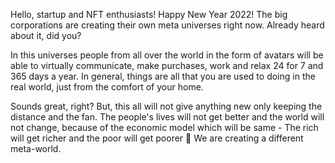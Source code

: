 Hello, startup and NFT enthusiasts! Happy New Year 2022!
The big corporations are creating their own meta universes right now. Already heard about it, did you?

In this universes people from all over the world in the form of avatars will be able to virtually communicate, make purchases, work and relax 24 for 7 and 365 days a year.
In general, things are all that you are used to doing in the real world, just from the comfort of your home. 

Sounds great, right?
But, this all will not give anything new only keeping the distance and the fan. The people's lives will not get better and the world will not change, because of the economic model which will be same - The rich will get richer and the poor will get poorer 
We are creating a different meta-world.

